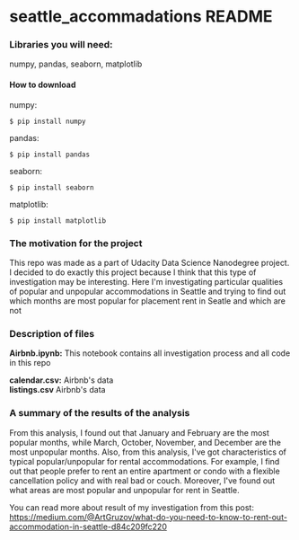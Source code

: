 <h1>seattle_accommadations README</h1>

<h3>Libraries you will need:</h3>
numpy, pandas, seaborn, matplotlib

<h4>How to download</h4>
numpy: 

```
$ pip install numpy
```

pandas:
```
$ pip install pandas
```

seaborn:
```
$ pip install seaborn
```

matplotlib:
```
$ pip install matplotlib
```

<h3>The motivation for the project</h3>
This repo was made as a part of Udacity Data Science Nanodegree project. 
I decided to do exactly this project because I think that this type of investigation may be interesting. Here I'm investigating  particular qualities of popular and unpopular accommodations in Seattle and trying to find out which months are most popular for placement rent in Seatle and which are not

<h3>Description of files</h3>
<b>Airbnb.ipynb:</b> This notebook contains all investigation process and all code in this repo

<b>calendar.csv:</b> Airbnb's data <br>
<b>listings.csv</b> Airbnb's data

<h3>A summary of the results of the analysis</h3>
From this analysis, I found out that January and February are the most popular months, while March, October, November, and December are the most unpopular months. Also, from this analysis, I've got characteristics of typical popular/unpopular for rental accommodations. For example, I find out that people prefer to rent an entire apartment or condo with a flexible cancellation policy and with real bad or couch. Moreover, I've found out what areas are most popular and unpopular for rent in Seattle.

You can read more about result of my investigation from this post:
https://medium.com/@ArtGruzov/what-do-you-need-to-know-to-rent-out-accommodation-in-seattle-d84c209fc220
